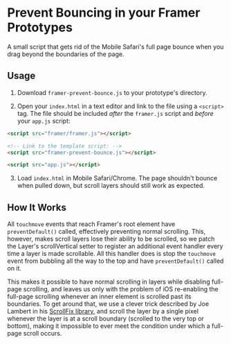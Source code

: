 # Prevent Bouncing in your Framer Prototypes

A small script that gets rid of the Mobile Safari's full page bounce when you drag beyond the boundaries of the page.

## Usage

1. Download `framer-prevent-bounce.js` to your prototype's directory.

2. Open your `index.html` in a text editor and link to the file using a `<script>` tag. The file should be included *after* the `framer.js` script and *before* your `app.js` script:

  ```html
  <script src="framer/framer.js"></script>

  <!-- Link to the template script: -->
  <script src="framer-prevent-bounce.js"></script>

  <script src="app.js"></script>

  ```
3. Load `index.html` in Mobile Safari/Chrome. The page shouldn't bounce when pulled down, but scroll layers should still work as expected.

## How It Works

All `touchmove` events that reach Framer's root element have `preventDefault()` called, effectively preventing normal scrolling.
This, however, makes scroll layers lose their ability to be scrolled, so we patch the Layer's scrollVertical setter to register an additional event handler every time a layer is made scrollable.
All this handler does is stop the `touchmove` event from bubbling all the way to the top and have `preventDefault()` called on it.

This makes it possible to have normal scrolling in layers while disabling full-page scrolling, and leaves us only with the problem of iOS re-enabling the full-page scrolling whenever an inner element is scrolled past its boundaries.
To get around that, we use a clever trick described by Joe Lambert in his [ScrollFix library](https://github.com/joelambert/ScrollFix), and scroll the layer by a single pixel whenever the layer is at a scroll boundary (scrolled to the very top or bottom), making it impossible to ever meet the condition under which a full-page scroll occurs.
